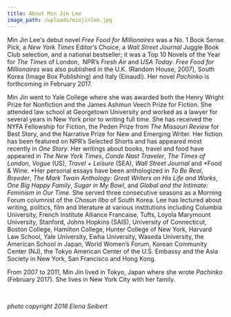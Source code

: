 ```yaml
---
title: About Min Jin Lee
image_path: /uploads/minjinlee.jpg
---
```



Min Jin Lee's debut novel *Free Food for Millionaires* was a No. 1 Book Sense Pick, a *New York Times* Editor’s Choice, a *Wall Street Journal* Juggle Book Club selection, and a national bestseller; it was a Top 10 Novels of the Year for *The Times* of London,&nbsp; NPR’s *Fresh Air* and *USA Today*. *Free Food for Millionaires* was also published in the U.K. (Random House, 2007), South Korea (Image Box Publishing) and Italy (Einaudi). Her novel *Pachinko* is forthcoming in February 2017.

Min Jin went to Yale College where she was awarded both the Henry Wright Prize for Nonfiction and the James Ashmun Veech Prize for Fiction. She attended law school at Georgetown University and worked as a lawyer for several years in New York prior to writing full time. She has received the NYFA Fellowship for Fiction, the Peden Prize from *The Missouri Review* for Best Story, and the Narrative Prize for New and Emerging Writer. Her fiction has been featured on NPR’s Selected Shorts and has appeared most recently in *One Story*. Her writings about books, travel and food have appeared in *The New York Times*, *Conde Nast Traveler*, *The Times of London*, *Vogue* (US), *Travel + Leisure* (SEA), *Wall Street Journal* and *Food & Wine.&nbsp;*Her personal essays have been anthologized in *To Be Real*, *Breeder*, *The Mark Twain Anthology: Great Writers on His Life and Works*, *One Big Happy Family*, *Sugar in My Bowl*, and *Global and the Intimate: Feminism in Our Time*. She served three consecutive seasons as a Morning Forum columnist of the *Chosun Ilbo* of South Korea. Lee has lectured about writing, politics, film and literature at various institutions including Columbia University, French Institute Alliance Francaise, Tufts, Loyola Marymount University, Stanford, Johns Hopkins (SAIS), University of Connecticut, Boston College, Hamilton College, Hunter College of New York, Harvard Law School, Yale University, Ewha University, Waseda University, the American School in Japan, World Women’s Forum, Korean Community Center (NJ), the Tokyo American Center of the U.S. Embassy and the Asia Society in New York, San Francisco and Hong Kong.&nbsp;

From 2007 to 2011, Min Jin lived in Tokyo, Japan where she wrote *Pachinko* (February 2017). She lives in New York City with her family.

&nbsp;

*photo copyright 2016 Elena Seibert*